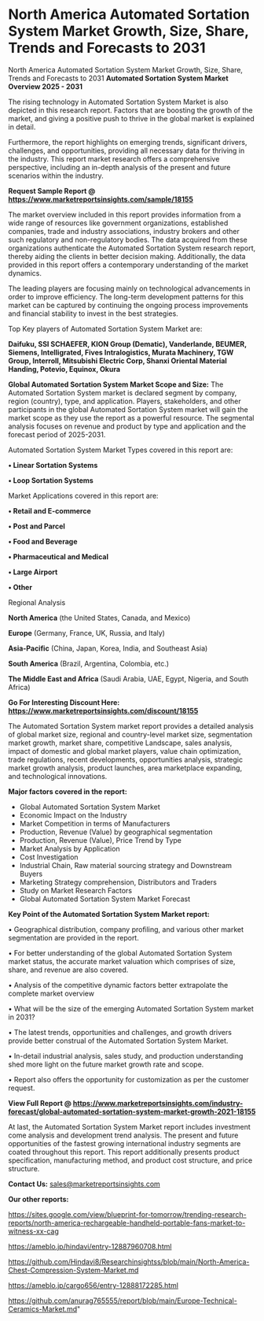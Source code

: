 # North America Automated Sortation System Market Growth, Size, Share, Trends and Forecasts to 2031
 North America Automated Sortation System Market Growth, Size, Share, Trends and Forecasts to 2031
<Strong> Automated Sortation System Market Overview 2025 - 2031</strong>

The rising technology in Automated Sortation System Market is also depicted in this research report. Factors that are boosting the growth of the market, and giving a positive push to thrive in the global market is explained in detail.

Furthermore, the report highlights on emerging trends, significant drivers, challenges, and opportunities, providing all necessary data for thriving in the industry. This report market research offers a comprehensive perspective, including an in-depth analysis of the present and future scenarios within the industry.

<strong>Request Sample Report @ <a href=https://www.marketreportsinsights.com/sample/18155>https://www.marketreportsinsights.com/sample/18155</a></strong>

The market overview included in this report provides information from a wide range of resources like government organizations, established companies, trade and industry associations, industry brokers and other such regulatory and non-regulatory bodies. The data acquired from these organizations authenticate the Automated Sortation System research report, thereby aiding the clients in better decision making. Additionally, the data provided in this report offers a contemporary understanding of the market dynamics.

The leading players are focusing mainly on technological advancements in order to improve efficiency. The long-term development patterns for this market can be captured by continuing the ongoing process improvements and financial stability to invest in the best strategies.

Top Key players of Automated Sortation System Market are:

<strong>Daifuku, SSI SCHAEFER, KION Group (Dematic), Vanderlande, BEUMER, Siemens, Intelligrated, Fives Intralogistics, Murata Machinery, TGW Group, Interroll, Mitsubishi Electric Corp, Shanxi Oriental Material Handing, Potevio, Equinox, Okura</strong>

<strong><b>Global Automated Sortation System Market Scope and Size:</b></strong>
The Automated Sortation System market is declared segment by company, region (country), type, and application. Players, stakeholders, and other participants in the global Automated Sortation System market will gain the market scope as they use the report as a powerful resource. The segmental analysis focuses on revenue and product by type and application and the forecast period of 2025-2031.

Automated Sortation System Market Types covered in this report are:

<strong>• Linear Sortation Systems

• Loop Sortation Systems</strong>

Market Applications covered in this report are:

<strong>• Retail and E-commerce

• Post and Parcel

• Food and Beverage

• Pharmaceutical and Medical

• Large Airport

• Other</strong> 

Regional Analysis

<strong>North America</strong> (the United States, Canada, and Mexico)

<strong>Europe</strong> (Germany, France, UK, Russia, and Italy)

<strong>Asia-Pacific</strong> (China, Japan, Korea, India, and Southeast Asia)

<strong>South America</strong> (Brazil, Argentina, Colombia, etc.)

<strong>The Middle East and Africa</strong> (Saudi Arabia, UAE, Egypt, Nigeria, and South Africa)

<strong>Go For Interesting Discount Here: <a href=https://www.marketreportsinsights.com/discount/18155>https://www.marketreportsinsights.com/discount/18155</a></strong>

The Automated Sortation System market report provides a detailed analysis of global market size, regional and country-level market size, segmentation market growth, market share, competitive Landscape, sales analysis, impact of domestic and global market players, value chain optimization, trade regulations, recent developments, opportunities analysis, strategic market growth analysis, product launches, area marketplace expanding, and technological innovations.

<strong><b>Major factors covered in the report:</b></strong>
<ul>
  <li>Global Automated Sortation System Market </li>
  <li>Economic Impact on the Industry</li>
  <li>Market Competition in terms of Manufacturers</li>
  <li>Production, Revenue (Value) by geographical segmentation</li>
  <li>Production, Revenue (Value), Price Trend by Type</li>
  <li>Market Analysis by Application</li>
  <li>Cost Investigation</li>
  <li>Industrial Chain, Raw material sourcing strategy and Downstream Buyers</li>
  <li>Marketing Strategy comprehension, Distributors and Traders</li>
  <li>Study on Market Research Factors</li>
  <li>Global Automated Sortation System Market Forecast</li>
</ul>

<strong><b>Key Point of the Automated Sortation System Market report:</b></strong>

• Geographical distribution, company profiling, and various other market segmentation are provided in the report.

• For better understanding of the global Automated Sortation System market status, the accurate market valuation which comprises of size, share, and revenue are also covered.

• Analysis of the competitive dynamic factors better extrapolate the complete market overview

• What will be the size of the emerging Automated Sortation System market in 2031?

• The latest trends, opportunities and challenges, and growth drivers provide better construal of the Automated Sortation System Market.

• In-detail industrial analysis, sales study, and production understanding shed more light on the future market growth rate and scope.

• Report also offers the opportunity for customization as per the customer request.

<strong><b>View Full Report @ <a href=https://www.marketreportsinsights.com/industry-forecast/global-automated-sortation-system-market-growth-2021-18155>https://www.marketreportsinsights.com/industry-forecast/global-automated-sortation-system-market-growth-2021-18155</a></b></strong>


At last, the Automated Sortation System Market report includes investment come analysis and development trend analysis. The present and future opportunities of the fastest growing international industry segments are coated throughout this report. This report additionally presents product specification, manufacturing method, and product cost structure, and price structure.

<strong>Contact Us:</strong>
sales@marketreportsinsights.com

<strong>Our other reports:</strong>

<a href=https://sites.google.com/view/blueprint-for-tomorrow/trending-research-reports/north-america-rechargeable-handheld-portable-fans-market-to-witness-xx-cag>https://sites.google.com/view/blueprint-for-tomorrow/trending-research-reports/north-america-rechargeable-handheld-portable-fans-market-to-witness-xx-cag</a>

<a href=https://ameblo.jp/hindavi/entry-12887960708.html>https://ameblo.jp/hindavi/entry-12887960708.html</a>

<a href=https://github.com/Hindavi8/Researchinsightss/blob/main/North-America-Chest-Compression-System-Market.md>https://github.com/Hindavi8/Researchinsightss/blob/main/North-America-Chest-Compression-System-Market.md</a>

<a href=https://ameblo.jp/cargo656/entry-12888172285.html>https://ameblo.jp/cargo656/entry-12888172285.html</a>

<a href=https://github.com/anurag765555/report/blob/main/Europe-Technical-Ceramics-Market.md>https://github.com/anurag765555/report/blob/main/Europe-Technical-Ceramics-Market.md</a>"
